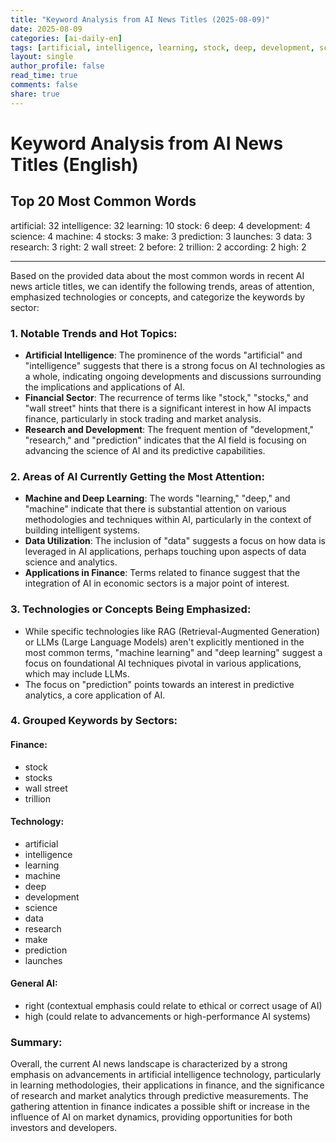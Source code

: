 ```yaml
---
title: "Keyword Analysis from AI News Titles (2025-08-09)"
date: 2025-08-09
categories: [ai-daily-en]
tags: [artificial, intelligence, learning, stock, deep, development, science, machine, stocks, make, prediction, launches, data, research, right, wall street, before, trillion, according, high]
layout: single
author_profile: false
read_time: true
comments: false
share: true
---
```


# Keyword Analysis from AI News Titles (English)

## Top 20 Most Common Words

artificial: 32
intelligence: 32
learning: 10
stock: 6
deep: 4
development: 4
science: 4
machine: 4
stocks: 3
make: 3
prediction: 3
launches: 3
data: 3
research: 3
right: 2
wall street: 2
before: 2
trillion: 2
according: 2
high: 2

---

Based on the provided data about the most common words in recent AI news article titles, we can identify the following trends, areas of attention, emphasized technologies or concepts, and categorize the keywords by sector:

### 1. Notable Trends and Hot Topics:
- **Artificial Intelligence**: The prominence of the words "artificial" and "intelligence" suggests that there is a strong focus on AI technologies as a whole, indicating ongoing developments and discussions surrounding the implications and applications of AI.
- **Financial Sector**: The recurrence of terms like "stock," "stocks," and "wall street" hints that there is a significant interest in how AI impacts finance, particularly in stock trading and market analysis.
- **Research and Development**: The frequent mention of "development," "research," and "prediction" indicates that the AI field is focusing on advancing the science of AI and its predictive capabilities.

### 2. Areas of AI Currently Getting the Most Attention:
- **Machine and Deep Learning**: The words "learning," "deep," and "machine" indicate that there is substantial attention on various methodologies and techniques within AI, particularly in the context of building intelligent systems.
- **Data Utilization**: The inclusion of "data" suggests a focus on how data is leveraged in AI applications, perhaps touching upon aspects of data science and analytics.
- **Applications in Finance**: Terms related to finance suggest that the integration of AI in economic sectors is a major point of interest.

### 3. Technologies or Concepts Being Emphasized:
- While specific technologies like RAG (Retrieval-Augmented Generation) or LLMs (Large Language Models) aren't explicitly mentioned in the most common terms, "machine learning" and "deep learning" suggest a focus on foundational AI techniques pivotal in various applications, which may include LLMs.
- The focus on "prediction" points towards an interest in predictive analytics, a core application of AI.

### 4. Grouped Keywords by Sectors:

#### Finance:
- stock
- stocks
- wall street
- trillion

#### Technology:
- artificial
- intelligence
- learning
- machine
- deep
- development
- science
- data
- research
- make
- prediction
- launches

#### General AI:
- right (contextual emphasis could relate to ethical or correct usage of AI)
- high (could relate to advancements or high-performance AI systems)

### Summary:
Overall, the current AI news landscape is characterized by a strong emphasis on advancements in artificial intelligence technology, particularly in learning methodologies, their applications in finance, and the significance of research and market analytics through predictive measurements. The gathering attention in finance indicates a possible shift or increase in the influence of AI on market dynamics, providing opportunities for both investors and developers.